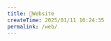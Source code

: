 ```yaml
---
title: 🌈Website
createTime: 2025/01/11 10:24:35
permalink: /web/
---
```


<CardGrid>
  <LinkCard title="HelloWorld" href="/hello/world/"></LinkCard>
</CardGrid>